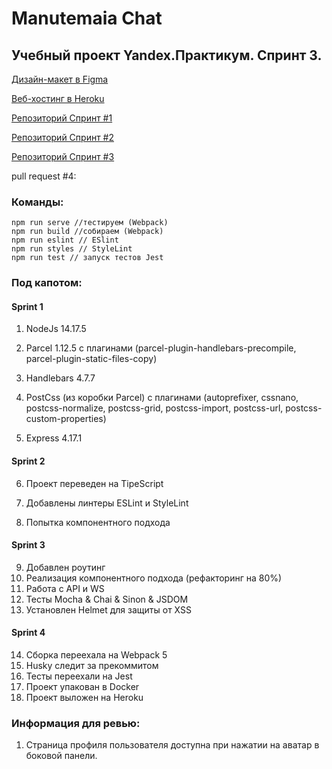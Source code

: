 Manutemaia Chat
======

## Учебный проект Yandex.Практикум. Спринт 3.

[Дизайн-макет в Figma](https://www.figma.com/file/LTUtHdbBdjjGonMOwMMljk/Manutemaia-Chat?node-id=0%3A1)

[Веб-хостинг в Heroku]()

[Репозиторий Спринт #1](https://github.com/ManuTeMaia/middle.messenger.praktikum.yandex/tree/sprint_1)

[Репозиторий Спринт #2](https://github.com/ManuTeMaia/middle.messenger.praktikum.yandex/tree/sprint_2)

[Репозиторий Спринт #3](https://github.com/ManuTeMaia/middle.messenger.praktikum.yandex/tree/sprint_3)

pull request #4: 

### Команды:

```
npm run serve //тестируем (Webpack)
npm run build //собираем (Webpack)
npm run eslint // ESlint
npm run styles // StyleLint
npm run test // запуск тестов Jest

```

### Под капотом: 

#### Sprint 1

1. NodeJs 14.17.5

2. Parcel 1.12.5 c плагинами (parcel-plugin-handlebars-precompile, parcel-plugin-static-files-copy)

3. Handlebars 4.7.7

4. PostCss (из коробки Parcel) c плагинами (autoprefixer, cssnano, postcss-normalize, postcss-grid, postcss-import, postcss-url, postcss-custom-properties)

5. Express 4.17.1

#### Sprint 2

6. Проект переведен на TipeScript

7. Добавлены линтеры ESLint и StyleLint

8. Попытка компонентного подхода

#### Sprint 3

9. Добавлен роутинг
10. Реализация компонентного подхода (рефакторинг на 80%)
11. Работа с API и WS
12. Тесты Mocha & Chai & Sinon & JSDOM
13. Установлен Helmet для защиты от XSS

#### Sprint 4

14. Сборка переехала на Webpack 5 
15. Husky следит за прекоммитом
16. Тесты переехали на Jest
17. Проект упакован в Docker
18. Проект выложен на Heroku

### Информация для ревью:

1. Страница профиля пользователя доступна при нажатии на аватар в боковой панели.
